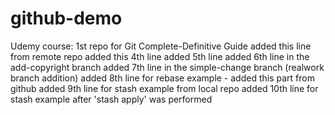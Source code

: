 # github-demo
Udemy course: 1st repo for Git Complete-Definitive Guide
added this line from remote repo
added this 4th line
added 5th line
added 6th line in the add-copyright branch
added 7th line in the simple-change branch (realwork branch addition)
added 8th line for rebase example - added this part  from github
added 9th line for stash example from local repo
added 10th line for stash example after 'stash apply' was performed
